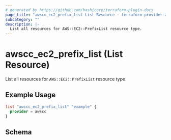 ```yaml
---
# generated by https://github.com/hashicorp/terraform-plugin-docs
page_title: "awscc_ec2_prefix_list List Resource - terraform-provider-awscc"
subcategory: ""
description: |-
  List all resources for AWS::EC2::PrefixList resource type.
---
```


# awscc_ec2_prefix_list (List Resource)

List all resources for `AWS::EC2::PrefixList` resource type.

## Example Usage

```terraform
list "awscc_ec2_prefix_list" "example" {
  provider = awscc
}
```

<!-- schema generated by tfplugindocs -->
## Schema
